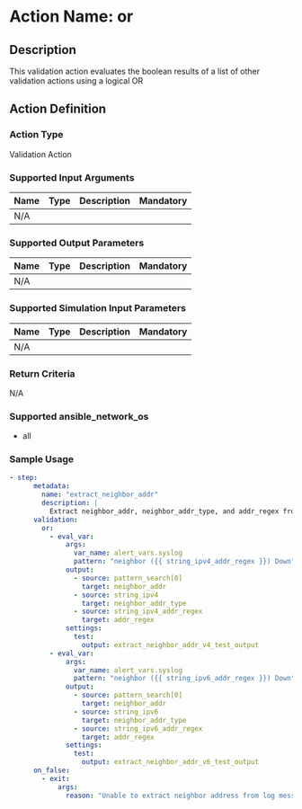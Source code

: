 # Action Name: or

## Description
This validation action evaluates the boolean results of a list of other validation actions using a logical OR

## Action Definition

### Action Type
Validation Action

### Supported Input Arguments

| Name | Type | Description | Mandatory |
|------|------|-------------|-----------|
| N/A |  |  |  |

### Supported Output Parameters

| Name | Type | Description | Mandatory |
|------|------|-------------|-----------|
| N/A |  |  |  |

### Supported Simulation Input Parameters

| Name | Type | Description | Mandatory |
|------|------|-------------|-----------|
| N/A |  |  |  |

### Return Criteria ###

N/A

### Supported ansible_network_os

- all

### Sample Usage

``` yaml
- step:
      metadata:
        name: "extract_neighbor_addr"
        description: |
          Extract neighbor_addr, neighbor_addr_type, and addr_regex from syslog message that triggered the alert
      validation:
        or:
          - eval_var:
              args:
                var_name: alert_vars.syslog
                pattern: "neighbor ({{ string_ipv4_addr_regex }}) Down"
              output:
                - source: pattern_search[0]
                  target: neighbor_addr
                - source: string_ipv4
                  target: neighbor_addr_type
                - source: string_ipv4_addr_regex
                  target: addr_regex
              settings:
                test:
                  output: extract_neighbor_addr_v4_test_output
          - eval_var:
              args:
                var_name: alert_vars.syslog
                pattern: "neighbor ({{ string_ipv6_addr_regex }}) Down"
              output:
                - source: pattern_search[0]
                  target: neighbor_addr
                - source: string_ipv6
                  target: neighbor_addr_type
                - source: string_ipv6_addr_regex
                  target: addr_regex
              settings:
                test:
                  output: extract_neighbor_addr_v6_test_output
      on_false:
        - exit:
            args:
              reason: "Unable to extract neighbor address from log message.  Exiting."
```
